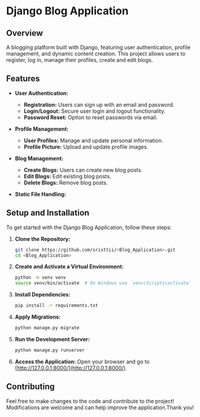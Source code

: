 # Django Blog Application

## Overview

A blogging platform built with Django, featuring user authentication, profile management, and dynamic content creation. This project allows users to register, log in, manage their profiles, create and edit blogs.

## Features


- **User Authentication:**
  - **Registration:** Users can sign up with an email and password.
  - **Login/Logout:** Secure user login and logout functionality.
  - **Password Reset:** Option to reset passwords via email.

- **Profile Management:**
  - **User Profiles:** Manage and update personal information.
  - **Profile Picture:** Upload and update profile images.

- **Blog Management:**
  - **Create Blogs:** Users can create new blog posts.
  - **Edit Blogs:** Edit existing blog posts.
  - **Delete Blogs:** Remove blog posts.

- **Static File Handling:**
  

## Setup and Installation

To get started with the Django Blog Application, follow these steps:

1. **Clone the Repository:**
    ```bash
    git clone https://github.com/sristtii/<Blog_Application>.git
    cd <Blog_Application>
    ```

2. **Create and Activate a Virtual Environment:**
    ```bash
    python -m venv venv
    source venv/bin/activate  # On Windows use `venv\Scripts\activate`
    ```

3. **Install Dependencies:**
    ```bash
    pip install -r requirements.txt
    ```

4. **Apply Migrations:**
    ```bash
    python manage.py migrate
    ```

5. **Run the Development Server:**
    ```bash
    python manage.py runserver
    ```
6. **Access the Application:**
    Open your browser and go to [http://127.0.0.1:8000/](http://127.0.0.1:8000/).
 
## Contributing

Feel free to make changes to the code and contribute to the project! Modifications are welcome and can help improve the application.Thank you!



